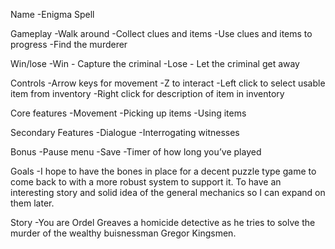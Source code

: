 Name
-Enigma Spell

Gameplay
-Walk around
-Collect clues and items
-Use clues and items to progress
-Find the murderer

Win/lose
-Win - Capture the criminal
-Lose - Let the criminal get away

Controls
-Arrow keys for movement
-Z to interact
-Left click to select usable item from inventory
-Right click for description of item in inventory

Core features
-Movement 
-Picking up items
-Using items

Secondary Features
-Dialogue
-Interrogating witnesses

Bonus
-Pause menu
-Save 
-Timer of how long you’ve played

Goals
-I hope to have the bones in place for a decent puzzle type game
to come back to with a more robust system to support it.  To have
an interesting story and solid idea of the general mechanics so I
can expand on them later.

Story
-You are Ordel Greaves a homicide detective as he tries to solve
the murder of the wealthy buisnessman Gregor Kingsmen.
